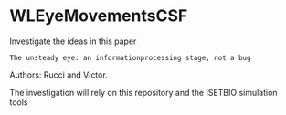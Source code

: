 # WLEyeMovementsCSF
Investigate the ideas in this paper

    The unsteady eye: an informationprocessing stage, not a bug 
    
 Authors:  Rucci and Victor.
 
 The investigation will rely on this repository and the ISETBIO simulation tools
 
